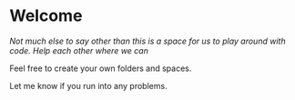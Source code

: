 # Welcome

*Not much else to say other than this is a space for us to play around with code. Help each other where we can*

Feel free to create your own folders and spaces.

Let me know if you run into any problems. 

